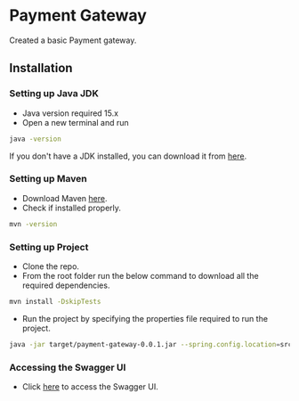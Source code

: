 # Payment Gateway

Created a basic Payment gateway.



## Installation

### Setting up Java JDK

- Java version required 15.x
- Open a new terminal and run 
```bash
java -version
```
If you don't have a JDK installed, you can download it from [here](https://www.oracle.com/java/technologies/javase/jdk15-archive-downloads.html).


### Setting up Maven
- Download Maven [here](https://maven.apache.org/download.cgi).
- Check if installed properly.
```bash
mvn -version
```


### Setting up Project

- Clone the repo.
- From the root folder run the below command to download all the required dependencies.
```bash
mvn install -DskipTests  
```

- Run the project by specifying the properties file required to run the project.
```bash
java -jar target/payment-gateway-0.0.1.jar --spring.config.location=src/main/resources/application.properties 
```

### Accessing the Swagger UI
- Click [here](http://localhost:8082/docs) to access the Swagger UI.

